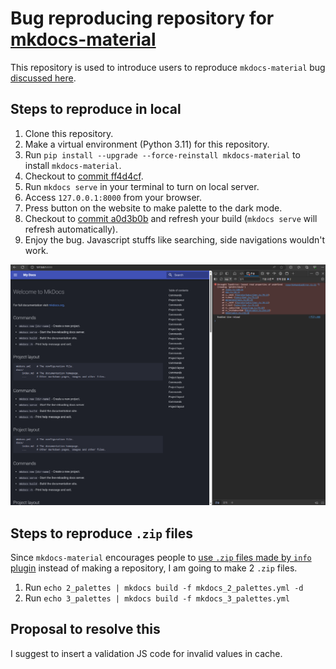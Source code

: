 # Bug reproducing repository for [mkdocs-material](https://squidfunk.github.io/mkdocs-material)

This repository is used to introduce users to reproduce `mkdocs-material` bug [discussed here](https://github.com/squidfunk/mkdocs-material/discussions/6644#discussioncomment-8121881).

## Steps to reproduce in local

1. Clone this repository.
2. Make a virtual environment (Python 3.11) for this repository.
3. Run `pip install --upgrade --force-reinstall mkdocs-material` to install `mkdocs-material`.
4. Checkout to [commit ff4d4cf](https://github.com/McDic/mkdocs-material-palette-bug-report-2024-01/tree/ff4d4cf8d253bab0cc74af9c0abbf9907c359871).
5. Run `mkdocs serve` in your terminal to turn on local server.
6. Access `127.0.0.1:8000` from your browser.
7. Press button on the website to make palette to the dark mode.
8. Checkout to [commit a0d3b0b](https://github.com/McDic/mkdocs-material-palette-bug-report-2024-01/tree/a0d3b0b6978b0222de4e5ca1bd8644520535cf92) and refresh your build (`mkdocs serve` will refresh automatically).
9. Enjoy the bug. Javascript stuffs like searching, side navigations wouldn't work.

![reproduced](./bug_reproduced.png)

## Steps to reproduce `.zip` files

Since `mkdocs-material` encourages people to [use `.zip` files made by `info` plugin](https://squidfunk.github.io/mkdocs-material/contributing/reporting-a-bug/#reproduction) instead of making a repository, I am going to make 2 `.zip` files.

1. Run `echo 2_palettes | mkdocs build -f mkdocs_2_palettes.yml -d`
2. Run `echo 3_palettes | mkdocs build -f mkdocs_3_palettes.yml`

## Proposal to resolve this

I suggest to insert a validation JS code for invalid values in cache.
